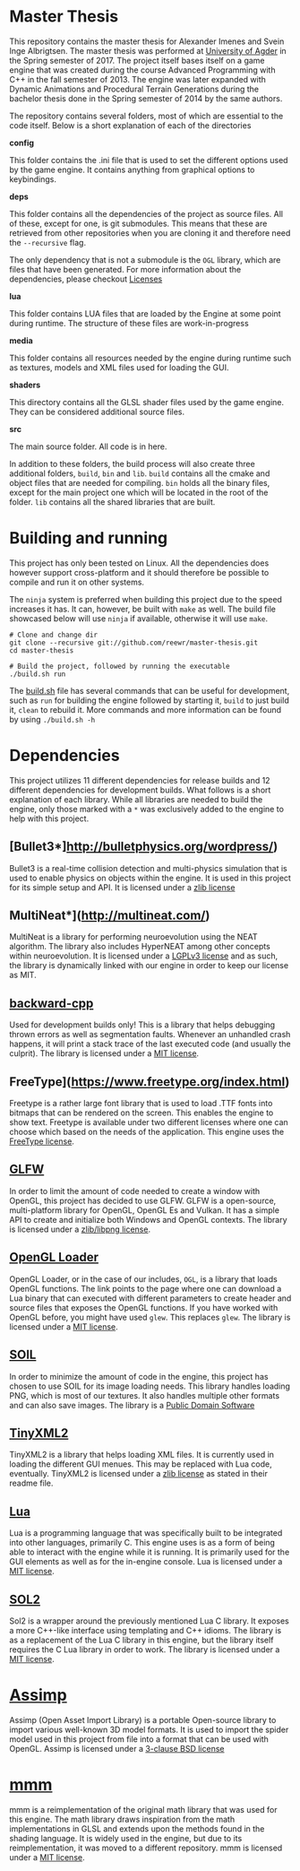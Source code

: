 # Master Thesis

This repository contains the master thesis for Alexander Imenes and Svein Inge Albrigtsen. The master thesis was performed at [University of Agder](http://uia.no) in the Spring semester of 2017. The project itself bases itself on a game engine that was created during the course Advanced Programming with C++ in the fall semester of 2013. The engine was later expanded with Dynamic Animations and Procedural Terrain Generations during the bachelor thesis done in the Spring semester of 2014 by the same authors.

The repository contains several folders, most of which are essential to the code itself. Below is a short explanation of each of the directories

**config**

This folder contains the .ini file that is used to set the different options used by the game engine. It contains anything from graphical options to keybindings.

**deps**

This folder contains all the dependencies of the project as source files. All of these, except for one, is git submodules. This means that these are retrieved from other repositories when you are cloning it and therefore need the `--recursive` flag.

The only dependency that is not a submodule is the `OGL` library, which are files that have been generated. For more information about the dependencies, please checkout [Licenses](#licenses)

**lua**

This folder contains LUA files that are loaded by the Engine at some point during runtime. The structure of these files are work-in-progress

**media**

This folder contains all resources needed by the engine during runtime such as textures, models and XML files used for loading the GUI.

**shaders**

This directory contains all the GLSL shader files used by the game engine. They can be considered additional source files.

**src**

The main source folder. All code is in here.

In addition to these folders, the build process will also create three additional folders, `build`, `bin` and `lib`. `build` contains all the cmake and object files that are needed for compiling. `bin` holds all the binary files, except for the main project one which will be located in the root of the folder. `lib` contains all the shared libraries that are built.

# Building and running

This project has only been tested on Linux. All the dependencies does however support cross-platform and it should therefore be possible to compile and run it on other systems.

The `ninja` system is preferred when building this project due to the speed increases it has. It can, however, be built with `make` as well. The build file showcased below will use `ninja` if available, otherwise it will use `make`.

```
# Clone and change dir
git clone --recursive git://github.com/reewr/master-thesis.git
cd master-thesis

# Build the project, followed by running the executable
./build.sh run
```

The [build.sh](./build.sh) file has several commands that can be useful for development, such as `run` for building the engine followed by starting it, `build` to just build it, `clean` to rebuild it. More commands and more information can be found by using `./build.sh -h`

# Dependencies

This project utilizes 11 different dependencies for release builds and 12 different dependencies for development builds. What follows is a short explanation of each library. While all libraries are needed to build the engine, only those marked with a `*` was exclusively added to the engine to help with this project.

## [Bullet3*]http://bulletphysics.org/wordpress/)

Bullet3 is a real-time collision detection and multi-physics simulation that is used to enable physics on objects within the engine. It is used in this project for its simple setup and API. It is licensed under a [zlib license](https://raw.githubusercontent.com/bulletphysics/bullet3/master/LICENSE.txt)

## MultiNeat*](http://multineat.com/)

MultiNeat is a library for performing neuroevolution using the NEAT algorithm. The library also includes HyperNEAT among other concepts within neuroevolution. It is licensed under a [LGPLv3 license](https://raw.githubusercontent.com/peter-ch/MultiNEAT/master/LICENSE) and as such, the library is dynamically linked with our engine in order to keep our license as MIT.

## [backward-cpp](https://github.com/bombela/backward-cpp)

Used for development builds only! This is a library that helps debugging thrown errors as well as segmentation faults. Whenever an unhandled crash happens, it will print a stack trace of the last executed code (and usually the culprit). The library is licensed under a [MIT license](https://raw.githubusercontent.com/bombela/backward-cpp/master/LICENSE.txt).

## FreeType](https://www.freetype.org/index.html)

Freetype is a rather large font library that is used to load .TTF fonts into bitmaps that can be rendered on the screen. This enables the engine to show text. Freetype is available under two different licenses where one can choose which based on the needs of the application. This engine uses the [FreeType license](http://git.savannah.gnu.org/cgit/freetype/freetype2.git/tree/docs/FTL.TXT).

## [GLFW](http://www.glfw.org)

In order to limit the amount of code needed to create a window with OpenGL, this project has decided to use GLFW. GLFW is a open-source, multi-platform library for OpenGL, OpenGL Es and Vulkan. It has a simple API to create and initialize both Windows and OpenGL contexts. The library is licensed under a [zlib/libpng license](http://www.glfw.org/license.html).

## [OpenGL Loader](https://bitbucket.org/alfonse/glloadgen/wiki/Home)

OpenGL Loader, or in the case of our includes, `OGL`, is a library that loads OpenGL functions. The link points to the page where one can download a Lua binary that can executed with different parameters to create header and source files that exposes the OpenGL functions. If you have worked with OpenGL before, you might have used `glew`. This replaces `glew`. The library is licensed under a [MIT license](https://bitbucket.org/alfonse/glloadgen/raw/e48321572bf6c2cbbac310a52c4071471005e425/License.txt).

## [SOIL](http://www.lonesock.net/soil.html)

In order to minimize the amount of code in the engine, this project has chosen to use SOIL for its image loading needs. This library handles loading PNG, which is most of our textures. It also handles multiple other formats and can also save images. The library is a [Public Domain Software](https://en.wikipedia.org/wiki/Public-domain_software)

## [TinyXML2](http://www.grinninglizard.com/tinyxml2)

TinyXML2 is a library that helps loading XML files. It is currently used in loading the different GUI menues. This may be replaced with Lua code, eventually. TinyXML2 is licensed under a [zlib license](https://github.com/leethomason/tinyxml2) as stated in their readme file.

## [Lua](https://www.lua.org/)

Lua is a programming language that was specifically built to be integrated into other languages, primarily C. This engine uses is as a form of being able to interact with the engine while it is running. It is primarily used for the GUI elements as well as for the in-engine console. Lua is licensed under a [MIT license](https://www.lua.org/license.html).

## [SOL2](https://github.com/ThePhD/sol2)

Sol2 is a wrapper around the previously mentioned Lua C library. It exposes a more C++-like interface using templating and C++ idioms. The library is as a replacement of the Lua C library in this engine, but the library itself requires the C Lua library in order to work. The library is licensed under a [MIT license](https://raw.githubusercontent.com/ThePhD/sol2/develop/LICENSE.txt).


# [Assimp](http://www.assimp.org)

Assimp (Open Asset Import Library) is a portable Open-source library to import various well-known 3D model formats. It is used to import the spider model used in this project from file into a format that can be used with OpenGL. Assimp is licensed under a [3-clause BSD license](http://assimp.org/main_license.html)

# [mmm](https://github.com/Thhethssmuz/mmm)

mmm is a reimplementation of the original math library that was used for this engine. The math library draws inspiration from the math implementations in GLSL and extends upon the methods found in the shading language. It is widely used in the engine, but due to its reimplementation, it was moved to a different repository. mmm is licensed under a [MIT license](https://raw.githubusercontent.com/Thhethssmuz/mmm/master/LICENSE).




